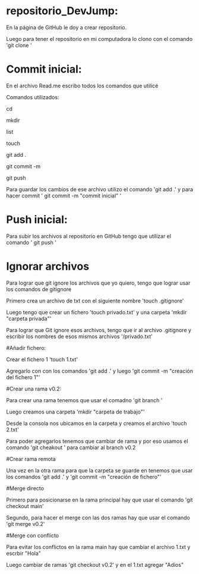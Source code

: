# repositorio_DevJump:

En la página de GitHub le doy a crear repositorio.

Luego para tener el repositorio en mi computadora lo clono con el comando 'git clone <link del repositorio>'

# Commit inicial:

En el archivo Read.me escribo todos los comandos que utilicé

Comandos utilizados:

cd

mkdir

list

touch

git add .

git commit -m 

git push

Para guardar los cambios de ese archivo utilizo el comando 'git add .' y para hacer commit ' git commit -m "commit inicial" '

# Push inicial:

Para subir los archivos al repositorio en GitHub tengo que utilizar el comando ' git push '

# Ignorar archivos

Para lograr que git ignore los archivos que yo quiero, tengo que lograr usar los comandos de gitignore

Primero crea un archivo de txt con el siguiente nombre 'touch .gitignore'

Luego tengo que crear un fichero 'touch privado.txt' y una carpeta 'mkdir "carpeta privada"'

Para lograr que Git ignore esos archivos, tengo que ir al archivo .gitignore y escribir los nombres de esos mismos archivos '/privado.txt'

#Añadir fichero:

Crear el fichero 1 'touch 1.txt'

Agregarlo con con los comandos 'git add .' y luego 'git commit -m "creación del fichero 1"'

#Crear una rama v0.2:

Para crear una rama tenemos que usar el comadno 'git branch <nombre de la rama>'



Luego creamos una carpeta 'mkdir "carpeta de trabajo"' 
  
Desde la consola nos ubicamos en la carpeta y creamos el archivo 'touch 2.txt'
  
Para poder agregarlos tenemos que cambiar de rama y por eso usamos el comando 'git cheakout <nombre de la rama>' para cambiar al branch v0.2

#Crear rama remota
  
Una vez en la otra rama para que la carpeta se guarde en tenemos que usar los comandos 'git add .' y 'git commit -m "creación de fichero"'
  
#Merge directo

Primero para posicionarse en la rama principal hay que usar el comando 'git checkout main'
  
Segundo, para hacer el merge con las dos ramas hay que usar el comando 'git merge v0.2'
  
#Merge con conflicto
  
Para evitar los conflictos en la rama main hay que cambiar el archivo 1.txt y escrbir "Hola"
  
Luego cambiar de ramas 'git checkout v0.2' y en el 1.txt agregar "Adios"
